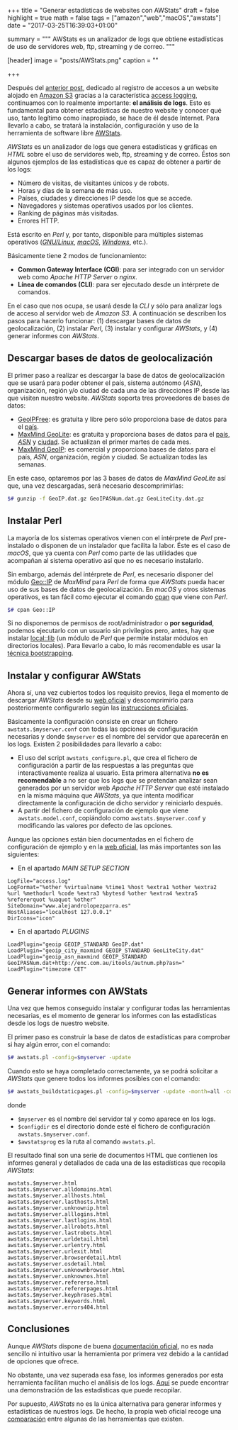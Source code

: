 +++
title = "Generar estadísticas de websites con AWStats"
draft = false
highlight = true
math = false
tags = ["amazon","web","macOS","awstats"]
date = "2017-03-25T16:39:03+01:00"

summary = """
AWStats es un analizador de logs que obtiene estadísticas de uso de servidores web, ftp, streaming y de correo.
"""

[header]
  image = "posts/AWStats.png"
  caption = ""

+++

Después del [anterior post](/post/amazon_s3_logs/), dedicado al registro de accesos a un website alojado en [Amazon S3](http://docs.aws.amazon.com/AmazonS3/latest/dev/Welcome.html) gracias a la característica [access logging](https://docs.aws.amazon.com/AmazonS3/latest/dev/ServerLogs.html), continuamos con lo realmente importante: **el análisis de logs**. Esto es fundamental para obtener estadísticas de nuestro website y conocer qué uso, tanto legítimo como inapropiado, se hace de él desde Internet. Para llevarlo a cabo, se tratará la instalación, configuración y uso de la herramienta de software libre [AWStats](http://www.awstats.org).

*AWStats* es un analizador de logs que genera estadísticas y gráficas en *HTML* sobre el uso de servidores web, ftp, streaming y de correo. Éstos son algunos ejemplos de las estadísticas que es capaz de obtener a partir de los logs:

- Número de visitas, de visitantes únicos y de robots.
- Horas y días de la semana de más uso.
- Países, ciudades y direcciones IP desde los que se accede.
- Navegadores y sistemas operativos usados por los clientes.
- Ranking de páginas más visitadas.
- Errores HTTP.

Está escrito en *Perl* y, por tanto, disponible para múltiples sistemas operativos ([*GNU/Linux*](https://es.wikipedia.org/wiki/GNU/Linux), [*macOS*](https://es.wikipedia.org/wiki/MacOS), [*Windows*](https://es.wikipedia.org/wiki/Microsoft_Windows), etc.).

Básicamente tiene 2 modos de funcionamiento:

- **Common Gateway Interface (CGI)**: para ser integrado con un servidor web como *Apache HTTP Server* o *nginx*.
- **Línea de comandos (CLI)**: para ser ejecutado desde un intérprete de comandos.

En el caso que nos ocupa, se usará desde la *CLI* y sólo para analizar logs de acceso al servidor web de *Amazon S3*. A continuación se describen los pasos para hacerlo funcionar: (1) descargar bases de datos de geolocalización, (2) instalar *Perl*, (3) instalar y configurar *AWStats*, y (4) generar informes con *AWStats*.

## Descargar bases de datos de geolocalización
El primer paso a realizar es descargar la base de datos de geolocalización que se usará para poder obtener el país, sistema autónomo (*ASN*), organización, región y/o ciudad de cada una de las direcciones IP desde las que visiten nuestro website. *AWStats* soporta tres proveedores de bases de datos:

- [GeoIPFree](http://software77.net/geo-ip/): es gratuita y libre pero sólo proporciona base de datos para el [país](http://software77.net/geo-ip/?DL=4).
- [MaxMind GeoLite](http://dev.maxmind.com/geoip/legacy/geolite/): es gratuita y proporciona bases de datos para el [país](http://geolite.maxmind.com/download/geoip/database/GeoLiteCountry/GeoIP.dat.gz), [*ASN*](http://download.maxmind.com/download/geoip/database/asnum/GeoIPASNum.dat.gz) y [ciudad](http://geolite.maxmind.com/download/geoip/database/GeoLiteCity.dat.gz). Se actualizan el primer martes de cada mes.
- [MaxMind GeoIP](http://dev.maxmind.com/geoip/legacy/): es comercial y proporciona bases de datos para el país, *ASN*, organización, región y ciudad. Se actualizan todas las semanas.

En este caso, optaremos por las 3 bases de datos de *MaxMind GeoLite* así que, una vez descargadas, será necesario descomprimirlas:

```bash
$# gunzip -f GeoIP.dat.gz GeoIPASNum.dat.gz GeoLiteCity.dat.gz
```

## Instalar Perl
La mayoría de los sistemas operativos vienen con el intérprete de *Perl* pre-instalado o disponen de un instalador que facilita la labor. Éste es el caso de *macOS*, que ya cuenta con *Perl* como parte de las utilidades que acompañan al sistema operativo así que no es necesario instalarlo.

Sin embargo, además del intérprete de *Perl*, es necesario disponer del módulo [Geo::IP](http://search.cpan.org/~maxmind/Geo-IP-1.50/lib/Geo/IP.pm) de *MaxMind* para *Perl* de forma que *AWStats* pueda hacer uso de sus bases de datos de geolocalización. En *macOS* y otros sistemas operativos, es tan fácil como ejecutar el comando [cpan](https://metacpan.org/pod/distribution/CPAN/scripts/cpan) que viene con *Perl*.

```bash
$# cpan Geo::IP
```

Si no disponemos de permisos de root/administrador o **por seguridad**, podemos ejecutarlo con un usuario sin privilegios pero, antes, hay que instalar [local::lib](https://metacpan.org/pod/local::lib) (un módulo de *Perl* que permite instalar módulos en directorios locales). Para llevarlo a cabo, lo más recomendable es usar la [técnica bootstrapping](https://metacpan.org/pod/local::lib#The-bootstrapping-technique).


## Instalar y configurar AWStats
Ahora sí, una vez cubiertos todos los requisito previos, llega el momento de descargar *AWStats* desde su [web oficial](http://www.awstats.org/#DOWNLOAD) y descomprimirlo para posteriormente configurarlo según las [instrucciones oficiales](http://www.awstats.org/docs/awstats_setup.html).

Básicamente la configuración consiste en crear un fichero `awstats.$myserver.conf` con todas las opciones de configuración necesarias y donde `$myserver` es el nombre del servidor que aparecerán en los logs. Existen 2 posibilidades para llevarlo a cabo:

- El uso del script `awstats_configure.pl`, que crea el fichero de configuración a partir de las respuestas a las preguntas que interactivamente realiza al usuario. Esta primera alternativa **no es recomendable** a no ser que los logs que se pretendan analizar sean generados por un servidor web *Apache HTTP Server* que esté instalado en la misma máquina que *AWStats*, ya que intenta modificar directamente la configuración de dicho servidor y reiniciarlo después.
- A partir del fichero de configuración de ejemplo que viene `awstats.model.conf`, copiándolo como `awstats.$myserver.conf` y modificando las valores por defecto de las opciones.

Aunque las opciones están bien documentadas en el fichero de configuración de ejemplo y en la [web oficial](http://www.awstats.org/docs/awstats_config.html), las más importantes son las siguientes:

- En el apartado *MAIN SETUP SECTION*
```
LogFile="access.log"
LogFormat="%other %virtualname %time1 %host %extra1 %other %extra2 %url %methodurl %code %extra3 %bytesd %other %extra4 %extra5 %refererquot %uaquot %other"
SiteDomain="www.alejandrolopezparra.es"
HostAliases="localhost 127.0.0.1"
DirIcons="icon"
```

- En el apartado *PLUGINS*
```
LoadPlugin="geoip GEOIP_STANDARD GeoIP.dat"
LoadPlugin="geoip_city_maxmind GEOIP_STANDARD GeoLiteCity.dat"
LoadPlugin="geoip_asn_maxmind GEOIP_STANDARD GeoIPASNum.dat+http://enc.com.au/itools/autnum.php?asn="
LoadPlugin="timezone CET"
```

## Generar informes con AWStats
Una vez que hemos conseguido instalar y configurar todas las herramientas necesarias, es el momento de generar los informes con las estadísticas desde los logs de nuestro website.

El primer paso es construir la base de datos de estadísticas para comprobar si hay algún error, con el comando:

```bash
$# awstats.pl -config=$myserver -update
```

Cuando esto se haya completado correctamente, ya se podrá solicitar a *AWStats* que genere todos los informes posibles con el comando:

```bash
$# awstats_buildstaticpages.pl -config=$myserver -update -month=all -configdir=$configdir -awstatsprog=$awstatsprog
```

donde

- `$myserver` es el nombre del servidor tal y como aparece en los logs.
- `$configdir` es el directorio donde esté el fichero de configuración `awstats.$myserver.conf`.
- `$awstatsprog` es la ruta al comando `awstats.pl`.

El resultado final son una serie de documentos HTML que contienen los informes general y detallados de cada una de las estadísticas que recopila *AWStats*:

```
awstats.$myserver.html
awstats.$myserver.alldomains.html
awstats.$myserver.allhosts.html
awstats.$myserver.lasthosts.html
awstats.$myserver.unknownip.html
awstats.$myserver.alllogins.html
awstats.$myserver.lastlogins.html
awstats.$myserver.allrobots.html
awstats.$myserver.lastrobots.html
awstats.$myserver.urldetail.html
awstats.$myserver.urlentry.html
awstats.$myserver.urlexit.html
awstats.$myserver.browserdetail.html
awstats.$myserver.osdetail.html
awstats.$myserver.unknownbrowser.html
awstats.$myserver.unknownos.html
awstats.$myserver.refererse.html
awstats.$myserver.refererpages.html
awstats.$myserver.keyphrases.html
awstats.$myserver.keywords.html
awstats.$myserver.errors404.html
```

## Conclusiones
Aunque *AWStats* dispone de buena [documentación oficial](http://www.awstats.org/docs/index.html), no es nada sencillo ni intuitivo usar la herramienta por primera vez debido a la cantidad de opciones que ofrece.

No obstante, una vez superada esa fase, los informes generados por esta herramienta facilitan mucho el análisis de los logs. [Aquí](http://www.nltechno.com/awstats/awstats.pl?config=destailleur.fr) se puede encontrar una demonstración de las estadísticas que puede recopilar.

Por supuesto, *AWStats* no es la única alternativa para generar informes y estadísticas de nuestros logs. De hecho, la propia web oficial recoge una [comparación](http://www.awstats.org/docs/awstats_compare.html) entre algunas de las herramientas que existen.
